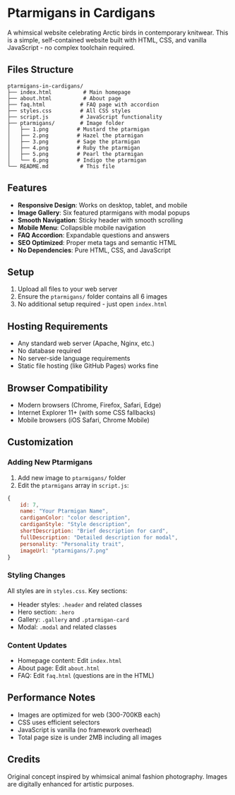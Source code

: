 # Ptarmigans in Cardigans

A whimsical website celebrating Arctic birds in contemporary knitwear. This is a simple, self-contained website built with HTML, CSS, and vanilla JavaScript - no complex toolchain required.

## Files Structure

```
ptarmigans-in-cardigans/
├── index.html          # Main homepage
├── about.html          # About page
├── faq.html           # FAQ page with accordion
├── styles.css         # All CSS styles
├── script.js          # JavaScript functionality
├── ptarmigans/        # Image folder
│   ├── 1.png         # Mustard the ptarmigan
│   ├── 2.png         # Hazel the ptarmigan
│   ├── 3.png         # Sage the ptarmigan
│   ├── 4.png         # Ruby the ptarmigan
│   ├── 5.png         # Pearl the ptarmigan
│   └── 6.png         # Indigo the ptarmigan
└── README.md          # This file
```

## Features

- **Responsive Design**: Works on desktop, tablet, and mobile
- **Image Gallery**: Six featured ptarmigans with modal popups
- **Smooth Navigation**: Sticky header with smooth scrolling
- **Mobile Menu**: Collapsible mobile navigation
- **FAQ Accordion**: Expandable questions and answers
- **SEO Optimized**: Proper meta tags and semantic HTML
- **No Dependencies**: Pure HTML, CSS, and JavaScript

## Setup

1. Upload all files to your web server
2. Ensure the `ptarmigans/` folder contains all 6 images
3. No additional setup required - just open `index.html`

## Hosting Requirements

- Any standard web server (Apache, Nginx, etc.)
- No database required
- No server-side language requirements
- Static file hosting (like GitHub Pages) works fine

## Browser Compatibility

- Modern browsers (Chrome, Firefox, Safari, Edge)
- Internet Explorer 11+ (with some CSS fallbacks)
- Mobile browsers (iOS Safari, Chrome Mobile)

## Customization

### Adding New Ptarmigans

1. Add new image to `ptarmigans/` folder
2. Edit the `ptarmigans` array in `script.js`:

```javascript
{
    id: 7,
    name: "Your Ptarmigan Name",
    cardiganColor: "color description",
    cardiganStyle: "Style description",
    shortDescription: "Brief description for card",
    fullDescription: "Detailed description for modal",
    personality: "Personality trait",
    imageUrl: "ptarmigans/7.png"
}
```

### Styling Changes

All styles are in `styles.css`. Key sections:
- Header styles: `.header` and related classes
- Hero section: `.hero`
- Gallery: `.gallery` and `.ptarmigan-card`
- Modal: `.modal` and related classes

### Content Updates

- Homepage content: Edit `index.html`
- About page: Edit `about.html`
- FAQ: Edit `faq.html` (questions are in the HTML)

## Performance Notes

- Images are optimized for web (300-700KB each)
- CSS uses efficient selectors
- JavaScript is vanilla (no framework overhead)
- Total page size is under 2MB including all images

## Credits

Original concept inspired by whimsical animal fashion photography. Images are digitally enhanced for artistic purposes.